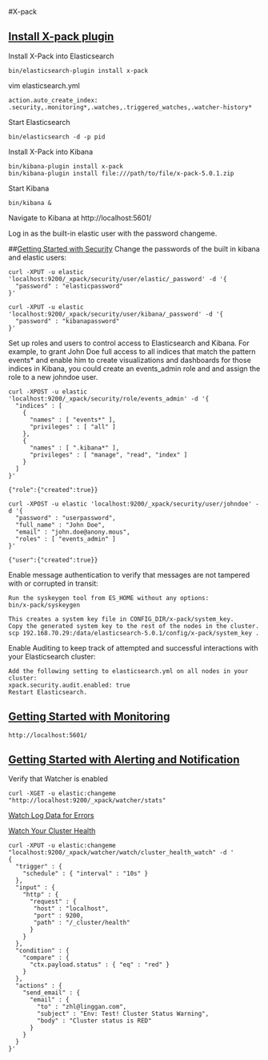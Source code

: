 #X-pack
## [Install X-pack plugin](https://www.elastic.co/guide/en/x-pack/current/installing-xpack.html)
Install X-Pack into Elasticsearch

    bin/elasticsearch-plugin install x-pack

vim elasticsearch.yml

    action.auto_create_index: .security,.monitoring*,.watches,.triggered_watches,.watcher-history*

Start Elasticsearch

    bin/elasticsearch -d -p pid

Install X-Pack into Kibana

    bin/kibana-plugin install x-pack
    bin/kibana-plugin install file:///path/to/file/x-pack-5.0.1.zip

Start Kibana

    bin/kibana &


Navigate to Kibana at http://localhost:5601/

Log in as the built-in elastic user with the password changeme.

##[Getting Started with Security](https://www.elastic.co/guide/en/x-pack/current/security-getting-started.html)
Change the passwords of the built in kibana and elastic users:

    curl -XPUT -u elastic 'localhost:9200/_xpack/security/user/elastic/_password' -d '{
      "password" : "elasticpassword"
    }'

    curl -XPUT -u elastic 'localhost:9200/_xpack/security/user/kibana/_password' -d '{
      "password" : "kibanapassword"
    }'

 Set up roles and users to control access to Elasticsearch and Kibana. For example, to grant John Doe full access to all indices that match the pattern events* and enable him to create visualizations and dashboards for those indices in Kibana, you could create an events_admin role and and assign the role to a new johndoe user.

    curl -XPOST -u elastic 'localhost:9200/_xpack/security/role/events_admin' -d '{
      "indices" : [
        {
          "names" : [ "events*" ],
          "privileges" : [ "all" ]
        },
        {
          "names" : [ ".kibana*" ],
          "privileges" : [ "manage", "read", "index" ]
        }
      ]
    }'

    {"role":{"created":true}}

    curl -XPOST -u elastic 'localhost:9200/_xpack/security/user/johndoe' -d '{
      "password" : "userpassword",
      "full_name" : "John Doe",
      "email" : "john.doe@anony.mous",
      "roles" : [ "events_admin" ]
    }'

    {"user":{"created":true}}

 Enable message authentication to verify that messages are not tampered with or corrupted in transit:

    Run the syskeygen tool from ES_HOME without any options:
    bin/x-pack/syskeygen

    This creates a system key file in CONFIG_DIR/x-pack/system_key.
    Copy the generated system key to the rest of the nodes in the cluster.
    scp 192.168.70.29:/data/elasticsearch-5.0.1/config/x-pack/system_key .

 Enable Auditing to keep track of attempted and successful interactions with your Elasticsearch cluster:

    Add the following setting to elasticsearch.yml on all nodes in your cluster:
    xpack.security.audit.enabled: true
    Restart Elasticsearch.

## [Getting Started with Monitoring](https://www.elastic.co/guide/en/x-pack/current/monitoring-getting-started.html)

    http://localhost:5601/

## [Getting Started with Alerting and Notification](https://www.elastic.co/guide/en/x-pack/current/watcher-getting-started.html)
Verify that Watcher is enabled

    curl -XGET -u elastic:changeme "http://localhost:9200/_xpack/watcher/stats"

[Watch Log Data for Errors](https://www.elastic.co/guide/en/x-pack/current/watch-log-data.html)

[Watch Your Cluster Health](https://www.elastic.co/guide/en/x-pack/current/watch-cluster-status.html)

    curl -XPUT -u elastic:changeme "localhost:9200/_xpack/watcher/watch/cluster_health_watch" -d '
    {
      "trigger" : {
        "schedule" : { "interval" : "10s" }
      },
      "input" : {
        "http" : {
          "request" : {
           "host" : "localhost",
           "port" : 9200,
           "path" : "/_cluster/health"
          }
        }
      },
      "condition" : {
        "compare" : {
          "ctx.payload.status" : { "eq" : "red" }
        }
      },
      "actions" : {
        "send_email" : {
          "email" : {
            "to" : "zhl@linggan.com",
            "subject" : "Env: Test! Cluster Status Warning",
            "body" : "Cluster status is RED"
          }
        }
      }
    }'
